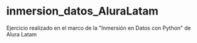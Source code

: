 # inmersion_datos_AluraLatam
Ejercicio realizado en el marco de la "Inmersión en Datos con Python" de Alura Latam
